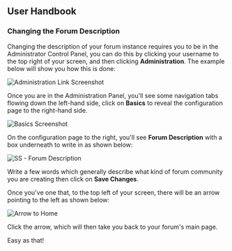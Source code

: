 ## User Handbook
### Changing the Forum Description


Changing the description of your forum instance requires you to be in the Administrator Control Panel, you can do this by clicking your username to the top right of your screen, and then clicking **Administration**. The example below will show you how this is done:

![Administration Link Screenshot](687474703a2f2f692e696d6775722e636f6d2f575a315a6a78392e676966.gif)

Once you are in the Administration Panel, you'll see some navigation tabs flowing down the left-hand side, click on **Basics** to reveal the configuration page to the right-hand side.

![Basics Screenshot](687474703a2f2f692e696d6775722e636f6d2f5a4d6767745a472e706e67.png)

On the configuration page to the right, you'll see **Forum Description** with a box underneath to write in as shown below:

![SS - Forum Description](forum-description-sample.png)

Write a few words which generally describe what kind of forum community you are creating then click on **Save Changes**.

Once you've one that, to the top left of your screen, there will be an arrow pointing to the left as shown below:

![Arrow to Home](home-arrow.png)

Click the arrow, which will then take you back to your forum's main page.

Easy as that!
